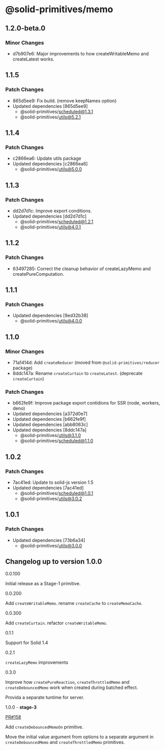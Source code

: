# @solid-primitives/memo

## 1.2.0-beta.0

### Minor Changes

- d7b907e6: Major improvements to how createWritableMemo and createLatest works.

## 1.1.5

### Patch Changes

- 865d5ee9: Fix build. (remove keepNames option)
- Updated dependencies [865d5ee9]
  - @solid-primitives/scheduled@1.3.1
  - @solid-primitives/utils@5.2.1

## 1.1.4

### Patch Changes

- c2866ea6: Update utils package
- Updated dependencies [c2866ea6]
  - @solid-primitives/utils@5.0.0

## 1.1.3

### Patch Changes

- dd2d7d1c: Improve export conditions.
- Updated dependencies [dd2d7d1c]
  - @solid-primitives/scheduled@1.2.1
  - @solid-primitives/utils@4.0.1

## 1.1.2

### Patch Changes

- 63497285: Correct the cleanup behavior of createLazyMemo and createPureComputation.

## 1.1.1

### Patch Changes

- Updated dependencies [9ed32b38]
  - @solid-primitives/utils@4.0.0

## 1.1.0

### Minor Changes

- 71a1414d: Add `createReducer` (moved from `@solid-primitives/reducer` package)
- 8ddc147a: Rename `createCurtain` to `createLatest`. (deprecate `createCurtain`)

### Patch Changes

- b662fe9f: Improve package export contidions for SSR (node, workers, deno)
- Updated dependencies [a372d0e7]
- Updated dependencies [b662fe9f]
- Updated dependencies [abb8063c]
- Updated dependencies [8ddc147a]
  - @solid-primitives/utils@3.1.0
  - @solid-primitives/scheduled@1.1.0

## 1.0.2

### Patch Changes

- 7ac41ed: Update to solid-js version 1.5
- Updated dependencies [7ac41ed]
  - @solid-primitives/scheduled@1.0.1
  - @solid-primitives/utils@3.0.2

## 1.0.1

### Patch Changes

- Updated dependencies [73b6a34]
  - @solid-primitives/utils@3.0.0

## Changelog up to version 1.0.0

0.0.100

Initial release as a Stage-1 primitive.

0.0.200

Add `createWritableMemo`. rename `createCache` to `createMemoCache`.

0.0.300

Add `createCurtain`. refactor `createWritableMemo`.

0.1.1

Support for Solid 1.4

0.2.1

`createLazyMemo` improvements

0.3.0

Improve how `createPureReaction`, `createThrottledMemo` and `createDebouncedMemo` work when created during batched effect.

Provida a separate tuntime for server.

1.0.0 - **stage-3**

[PR#158](https://github.com/solidjs-community/solid-primitives/pull/158)

Add `createDebouncedMemoOn` primitive.

Move the initial value argument from options to a separate argument in `createDebouncedMemo` and `createThrottledMemo` primitives.
